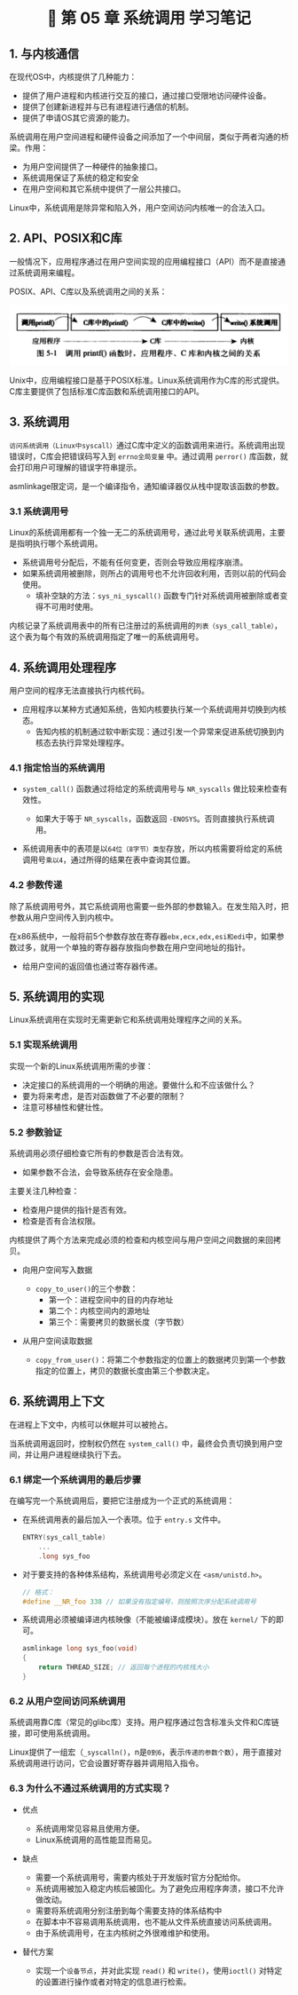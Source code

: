 <h1 align="center">📔 第 05 章 系统调用 学习笔记</h1>


## 1. 与内核通信
在现代OS中，内核提供了几种能力：

- 提供了用户进程和内核进行交互的接口，通过接口受限地访问硬件设备。
- 提供了创建新进程并与已有进程进行通信的机制。
- 提供了申请OS其它资源的能力。


系统调用在用户空间进程和硬件设备之间添加了一个中间层，类似于两者沟通的桥梁。作用：

- 为用户空间提供了一种硬件的抽象接口。
- 系统调用保证了系统的稳定和安全
- 在用户空间和其它系统中提供了一层公共接口。

Linux中，系统调用是除异常和陷入外，用户空间访问内核唯一的合法入口。

## 2. API、POSIX和C库
一般情况下，应用程序通过在用户空间实现的应用编程接口（API）而不是直接通过系统调用来编程。

POSIX、API、C库以及系统调用之间的关系：

![](./img/应用程序和C库和内核三者之间的关系.png)

Unix中，应用编程接口是基于POSIX标准。Linux系统调用作为C库的形式提供。C库主要提供了包括标准C库函数和系统调用接口的API。

## 3. 系统调用

`访问系统调用（Linux中syscall）`通过C库中定义的函数调用来进行。系统调用出现错误时，C库会把错误码写入到 `errno全局变量` 中。通过调用 `perror()` 库函数，就会打印用户可理解的错误字符串提示。

asmlinkage限定词，是一个编译指令，通知编译器仅从栈中提取该函数的参数。


### 3.1 系统调用号
Linux的系统调用都有一个独一无二的系统调用号，通过此号关联系统调用，主要是指明执行哪个系统调用。

- 系统调用号分配后，不能有任何变更，否则会导致应用程序崩溃。
- 如果系统调用被删除，则所占的调用号也不允许回收利用，否则以前的代码会使用。
    - 填补空缺的方法：`sys_ni_syscall()` 函数专门针对系统调用被删除或者变得不可用时使用。

内核记录了系统调用表中的所有已注册过的系统调用的`列表（sys_call_table）`，这个表为每个有效的系统调用指定了唯一的系统调用号。

## 4. 系统调用处理程序
用户空间的程序无法直接执行内核代码。

- 应用程序以某种方式通知系统，告知内核要执行某一个系统调用并切换到内核态。
    - 告知内核的机制通过软中断实现：通过引发一个异常来促进系统切换到内核态去执行异常处理程序。


### 4.1 指定恰当的系统调用
- `system_call()` 函数通过将给定的系统调用号与 `NR_syscalls` 做比较来检查有效性。
    - 如果大于等于 `NR_syscalls`，函数返回 `-ENOSYS`。否则直接执行系统调用。

- 系统调用表中的表项是以`64位（8字节）类型`存放，所以内核需要将给定的系统调用号`乘以4`，通过所得的结果在表中查询其位置。

### 4.2 参数传递
除了系统调用号外，其它系统调用也需要一些外部的参数输入。在发生陷入时，把参数从用户空间传入到内核中。

在x86系统中，一般将前5个参数存放在寄存器`ebx,ecx,edx,esi和edi`中，如果参数过多，就用一个单独的寄存器存放指向参数在用户空间地址的指针。


- 给用户空间的返回值也通过寄存器传递。

## 5. 系统调用的实现

Linux系统调用在实现时无需更新它和系统调用处理程序之间的关系。

### 5.1 实现系统调用
实现一个新的Linux系统调用所需的步骤：

- 决定接口的系统调用的一个明确的用途。要做什么和不应该做什么？
- 要为将来考虑，是否对函数做了不必要的限制？
- 注意可移植性和健壮性。


### 5.2 参数验证
系统调用必须仔细检查它所有的参数是否合法有效。

- 如果参数不合法，会导致系统存在安全隐患。

主要关注几种检查：

- 检查用户提供的指针是否有效。
- 检查是否有合法权限。

内核提供了两个方法来完成必须的检查和内核空间与用户空间之间数据的来回拷贝。

- 向用户空间写入数据
    - `copy_to_user()`的三个参数：
        - 第一个：进程空间中的目的内存地址
        - 第二个：内核空间内的源地址
        - 第三个：需要拷贝的数据长度（字节数）

- 从用户空间读取数据
    - `copy_from_user()`：将第二个参数指定的位置上的数据拷贝到第一个参数指定的位置上，拷贝的数据长度由第三个参数决定。


## 6. 系统调用上下文
在进程上下文中，内核可以休眠并可以被抢占。

当系统调用返回时，控制权仍然在 `system_call()` 中，最终会负责切换到用户空间，并让用户进程继续执行下去。

### 6.1 绑定一个系统调用的最后步骤
在编写完一个系统调用后，要把它注册成为一个正式的系统调用：

- 在系统调用表的最后加入一个表项。位于 `entry.s` 文件中。

    ```c
    ENTRY(sys_call_table)
        ...
        .long sys_foo
    ```

- 对于要支持的各种体系结构，系统调用号必须定义在 `<asm/unistd.h>`。

    ```c
    // 格式：
    #define __NR_foo 338 // 如果没有指定编号，则按照次序分配系统调用号
    ```

- 系统调用必须被编译进内核映像（不能被编译成模块）。放在 `kernel/` 下的即可。

    ```c
    asmlinkage long sys_foo(void)
    {
        return THREAD_SIZE; // 返回每个进程的内核栈大小
    }
    ```


### 6.2 从用户空间访问系统调用
系统调用靠C库（常见的glibc库）支持。用户程序通过包含标准头文件和C库链接，即可使用系统调用。

Linux提供了一组宏（`_syscalln()`，n是`0到6`，表示`传递的参数个数`），用于直接对系统调用进行访问，它会设置好寄存器并调用陷入指令。

### 6.3 为什么不通过系统调用的方式实现？

- 优点
    - 系统调用常见容易且使用方便。
    - Linux系统调用的高性能显而易见。

- 缺点
    - 需要一个系统调用号，需要内核处于开发版时官方分配给你。
    - 系统调用被加入稳定内核后被固化。为了避免应用程序奔溃，接口不允许做改动。
    - 需要将系统调用分别注册到每个需要支持的体系结构中
    - 在脚本中不容易调用系统调用，也不能从文件系统直接访问系统调用。
    - 由于系统调用号，在主内核树之外很难维护和使用。

- 替代方案

    - 实现一个`设备节点`，并对此实现 `read()` 和 `write()`，使用`ioctl()` 对特定的设置进行操作或者对特定的信息进行检索。
